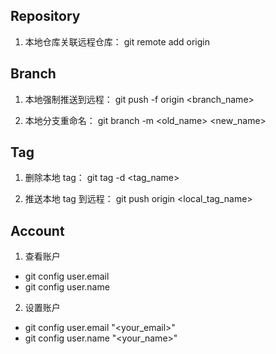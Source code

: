 
## Repository
1. 本地仓库关联远程仓库：
git remote add origin <url>

## Branch
1. 本地强制推送到远程：
git push -f origin <branch_name>

2. 本地分支重命名：
git branch -m <old_name> <new_name>

## Tag
1. 删除本地 tag：
git tag -d <tag_name>

2. 推送本地 tag 到远程：
git push origin <local_tag_name>

## Account
1. 查看账户
- git config user.email
- git config user.name

2. 设置账户
- git config user.email "<your_email>" 
- git config user.name "<your_name>" 